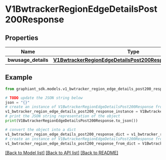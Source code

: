 # V1BwtrackerRegionEdgeDetailsPost200Response


## Properties

Name | Type | Description | Notes
------------ | ------------- | ------------- | -------------
**bwusage_details** | [**V1BwtrackerRegionEdgeDetailsPost200ResponseBwusageDetails**](V1BwtrackerRegionEdgeDetailsPost200ResponseBwusageDetails.md) |  | [optional] 

## Example

```python
from graphiant_sdk.models.v1_bwtracker_region_edge_details_post200_response import V1BwtrackerRegionEdgeDetailsPost200Response

# TODO update the JSON string below
json = "{}"
# create an instance of V1BwtrackerRegionEdgeDetailsPost200Response from a JSON string
v1_bwtracker_region_edge_details_post200_response_instance = V1BwtrackerRegionEdgeDetailsPost200Response.from_json(json)
# print the JSON string representation of the object
print(V1BwtrackerRegionEdgeDetailsPost200Response.to_json())

# convert the object into a dict
v1_bwtracker_region_edge_details_post200_response_dict = v1_bwtracker_region_edge_details_post200_response_instance.to_dict()
# create an instance of V1BwtrackerRegionEdgeDetailsPost200Response from a dict
v1_bwtracker_region_edge_details_post200_response_from_dict = V1BwtrackerRegionEdgeDetailsPost200Response.from_dict(v1_bwtracker_region_edge_details_post200_response_dict)
```
[[Back to Model list]](../README.md#documentation-for-models) [[Back to API list]](../README.md#documentation-for-api-endpoints) [[Back to README]](../README.md)


